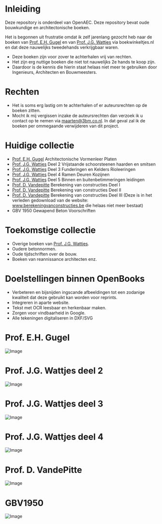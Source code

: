 # Inleiding

Deze repository is onderdeel van OpenAEC. Deze repository bevat oude bouwkundige en architectonische boeken.

Het is begonnen uit frustratie omdat ik zelf jarenlang gezocht heb naar de boeken van [Prof. E.H. Gugel](https://nl.wikipedia.org/wiki/Eugen_Gugel) en van [Prof. J.G. Wattjes](https://nl.wikipedia.org/wiki/J.G._Wattjes) via boekwinkeltjes.nl en dat deze nauwelijks tweedehands verkrijgbaar waren.

* Deze boeken zijn voor zover te achterhalen vrij van rechten. 
* Het zijn erg nuttige boeken die niet tot nauwelijks 2e hands te koop zijn.
* Daardoor is de kennis die hierin staat helaas niet meer te gebruiken door Ingenieurs, Architecten en Bouwmeesters. 

# Rechten
* Het is soms erg lastig om te achterhalen of er auteursrechten op de boeken zitten.
* Mocht ik mij vergissen inzake de auteursrechten dan verzoek ik u contact op te nemen via maarten@3bm.co.nl. In dat geval zal ik de boeken per ommegaande verwijderen van dit project.

# Huidige collectie
* [Prof. E.H. Gugel](https://nl.wikipedia.org/wiki/Eugen_Gugel) Architectonische Vormenleer Platen
* [Prof. J.G. Wattjes](https://nl.wikipedia.org/wiki/J.G._Wattjes) Deel 2 Vrijstaande schoorsteenen haarden en smitsen
* [Prof. J.G. Wattjes](https://nl.wikipedia.org/wiki/J.G._Wattjes) Deel 3 Funderingen en Kelders Rioleeringen
* [Prof. J.G. Wattjes](https://nl.wikipedia.org/wiki/J.G._Wattjes) Deel 4 Ramen Deuren Kozijnen
* [Prof. J.G. Wattjes](https://nl.wikipedia.org/wiki/J.G._Wattjes) Deel 5 Binnen en buitenbetimmeringen leidingen
* [Prof. D. Vandepitte](https://nl.wikipedia.org/wiki/Dani%C3%ABl_Vandepitte) Berekening van constructies Deel I
* [Prof. D. Vandepitte](https://nl.wikipedia.org/wiki/Dani%C3%ABl_Vandepitte) Berekening van constructies Deel II
* [Prof. D. Vandepitte](https://nl.wikipedia.org/wiki/Dani%C3%ABl_Vandepitte) Berekening van constructies Deel III
(Deze is in het verleden gedownload van de website: www.berekeningvanconstructies.be die helaas niet meer bestaat)
* GBV 1950 Gewapend Beton Voorschriften

# Toekomstige collectie
* Overige boeken van [Prof. J.G. Wattjes](https://nl.wikipedia.org/wiki/J.G._Wattjes).
* Oudere betonnormen.
* Oude tijdschriften over de bouw.
* Boeken van reannissance architecten enz.

# Doelstellingen binnen OpenBooks
* Verbeteren en bijsnijden ingscande afbeeldingen tot een zodanige kwaliteit dat deze gebruikt kan worden voor reprints. 
* Integreren in aparte website.
* Tekst met OCR leesbaar en herkenbaar maken.
* Zorgen voor vindbaarheid in Google.
* Alle tekeningen digitaliseren in DXF/SVG

# Prof. E.H. Gugel
![Image](OpeningImage.JPG)

# Prof. J.G. Wattjes deel 2
![Image](OpeningImage2.JPG)

# Prof. J.G. Wattjes deel 3
![Image](OpeningImageWattjes3.JPG)

# Prof. J.G. Wattjes deel 4
![Image](OpeningImageWattjes4.JPG)

# Prof. D. VandePitte 
![Image](OpeningImagePitte.jpg)

# GBV1950
![Image](OpeningImage3.JPG)
